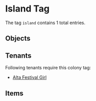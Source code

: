 # Island Tag

The tag `island` contains 1 total entries.

## Objects

## Tenants

Following tenants require this colony tag:

- [Alta Festival Girl](https://ceterai.github.io/MyEnternia/Wiki/AltaFestivalGirl)

## Items
